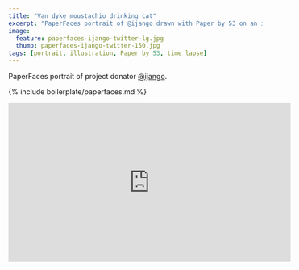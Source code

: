 ```yaml
---
title: "Van dyke moustachio drinking cat"
excerpt: "PaperFaces portrait of @ijango drawn with Paper by 53 on an iPad."
image: 
  feature: paperfaces-ijango-twitter-lg.jpg
  thumb: paperfaces-ijango-twitter-150.jpg
tags: [portrait, illustration, Paper by 53, time lapse]
---
```


PaperFaces portrait of project donator [@ijango](http://twitter.com/ijango).

{% include boilerplate/paperfaces.md %}

<iframe width="560" height="315" src="https://www.youtube.com/embed/9XA2_0nysm8" frameborder="0"> </iframe>
